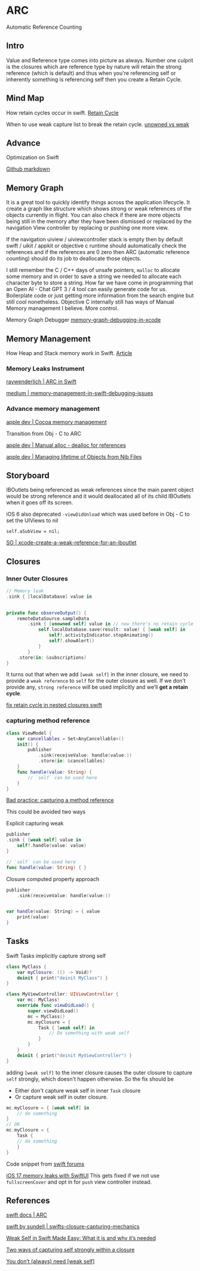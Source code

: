 # ARC

Automatic Reference Counting

## Intro

Value and Reference type comes into picture as always. Number one culprit is the closures  which are reference type by nature will retain the strong reference (which is default) and thus when you're referencing self or inherently something is referencing self then you create a Retain Cycle.

## Mind Map

How retain cycles occur in swift.
[Retain Cycle](retain_cycle.md)

When to use weak capture list to break the retain cycle.
[unowned vs weak](unowned_vs_weak.md)

## Advance

Optimization on Swift

[Github markdown](https://github.com/apple/swift/blob/main/docs/ARCOptimization.md)

## Memory Graph

It is a great tool to quickly identify things across the application lifecycle. It create a graph like structure which shows strong or weak references of the objects currently in flight. You can also check if there are more objects being still in the memory after they have been dismissed or replaced by the navigation View controller by replacing or pushing one more view.

If the navigation uiview / uiviewcontroller stack is empty then by default swift / uikit / appkit or objective c runtime should automatically check the references and if the references are 0 zero then ARC (automatic reference counting) should do its job to deallocate those objects. 

I still remember the C / C++ days of unsafe pointers, `malloc` to allocate some memory and in order to save a string we needed to allocate each character byte to store a string. How far we have come in programming that an Open AI - Chat GPT 3 / 4 tool can easily generate code for us. Boilerplate code or just getting more information from the search engine but still cool nonetheless.
Objective C internally still has ways of Manual Memory management I believe. More control.

Memory Graph Debugger
[memory-graph-debugging-in-xcode](https://agostini.tech/2018/12/09/memory-graph-debugging-in-xcode/)

## Memory Management

How Heap and Stack memory work in Swift. 
[Article](https://heartbeat.fritz.ai/memory-management-in-swift-heaps-stacks-baa755abe16a)

### Memory Leaks Instrument

[raywenderlich | ARC in Swift](https://www.raywenderlich.com/966538-arc-and-memory-management-in-swift)


[medium | memory-management-in-swift-debugging-issues](https://medium.com/fueled-engineering/memory-management-in-swift-debugging-issues-53696fa7d8ae)


### Advance memory management

[apple dev | Cocoa memory management](https://developer.apple.com/library/archive/documentation/Cocoa/Conceptual/MemoryMgmt/Articles/MemoryMgmt.html#//apple_ref/doc/uid/10000011i)


Transition from Obj - C to ARC

[apple dev | Manual alloc - dealloc for references](https://developer.apple.com/library/archive/releasenotes/ObjectiveC/RN-TransitioningToARC/Introduction/Introduction.html)


[apple dev | Managing lifetime of Objects from Nib Files](https://developer.apple.com/library/archive/documentation/Cocoa/Conceptual/LoadingResources/CocoaNibs/CocoaNibs.html#//apple_ref/doc/uid/10000051i-CH4-SW6)


## Storyboard

IBOutlets being referenced as weak references since the main parent object would be strong reference and it would deallocated all of its child IBOutlets when it goes off its screen.

iOS 6 also deprecated `-viewDidUnload` which was used before in Obj - C to set the UIViews to nil


```objc
self.aSubView = nil;
```

[SO | xcode-create-a-weak-reference-for-an-iboutlet](https://stackoverflow.com/questions/21654113/why-does-xcode-create-a-weak-reference-for-an-iboutlet)

## Closures

### Inner Outer Closures

```swift
// Memory leak
.sink { [localDatabase] value in
 

private func observeOutput() {  
    remoteDataSource.sampleData  
        .sink { [unowned self] value in // now there's no retain cycle  
            self.localDatabase.save(result: value) { [weak self] in  
                self?.activityIndicator.stopAnimating()  
                self?.showAlert()  
            }  
        }  
    .store(in: &subscriptions)  
}
```
It turns out that when we add `[weak self]` in the inner closure, we need to provide a `weak reference` to `self` for the outer closure as well. If we don’t provide any, `strong reference` will be used implicitly and we’ll **get a retain cycle**.

[fix retain cycle in nested closures swift](https://medium.com/@alexander100s124/fix-retain-cycle-in-nested-closures-in-swift-5e8152ea1690)


### capturing method reference

```swift
class ViewModel {
    var cancellables = Set<AnyCancellable>()
    init() {
        publisher
            .sink(receiveValue: handle(value:))
            .store(in: &cancellables)
    }
    func handle(value: String) {
        // `self` can be used here
    }
}
```

[Bad practice: capturing a method reference](https://www.swiftwithvincent.com/blog/bad-practice-capturing-a-method-reference)

This could be avoided two ways 

Explicit capturing weak
```swift
publisher
.sink { [weak self] value in 
	self?.handle(value: value)
}

// `self` can be used here 
func handle(value: String) { }
```

Closure computed property approach
```swift
publisher
	.sink(receiveValue: handle(value:))


var handle(value: String) = { value 
	print(value)
}
```

## Tasks

Swift Tasks implicitly capture strong self 

```swift
class MyClass {
    var myClosure: (() -> Void)?
    deinit { print("deinit MyClass") }
}

class MyViewController: UIViewController {
    var mc: MyClass!
    override func viewDidLoad() {
        super.viewDidLoad()
        mc = MyClass()
        mc.myClosure = {
            Task { [weak self] in
                // Do something with weak self
            }
        }
    }
    deinit { print("deinit MyViewController") }
}
```


adding `[weak self]` to the inner closure causes the outer closure to capture `self` strongly, which doesn't happen otherwise.
So the fix should be 
- Either don't capture weak self in inner `Task` closure
- Or capture weak self in outer closure. 

```swift
mc.myClosure = { [weak self] in 
	// do something
}
// OR
mc.myClosure = { 
	Task { 
	// do something
	}
}
```

Code snippet from [swift forums](https://forums.swift.org/t/unexpected-memory-leak-when-using-task-in-a-closure-causes/66272)

[iOS 17 memory leaks with SwiftUI](https://stackoverflow.com/a/77383133/5177704)
This gets fixed if we not use `fullscreenCover` and opt in for `push` view controller instead.

## References

[swift docs | ARC](https://docs.swift.org/swift-book/documentation/the-swift-programming-language/automaticreferencecounting/)

[swift by sundell | swifts-closure-capturing-mechanics](https://www.swiftbysundell.com/articles/swifts-closure-capturing-mechanics/)

[Weak Self in Swift Made Easy: What it is and why it’s needed](https://matteomanferdini.com/swift-weak-self/)

[Two ways of capturing self strongly within a closure](https://www.swiftbysundell.com/articles/two-ways-of-capturing-self-strongly/)

[You don’t (always) need [weak self]](https://medium.com/@almalehdev/you-dont-always-need-weak-self-a778bec505ef)
